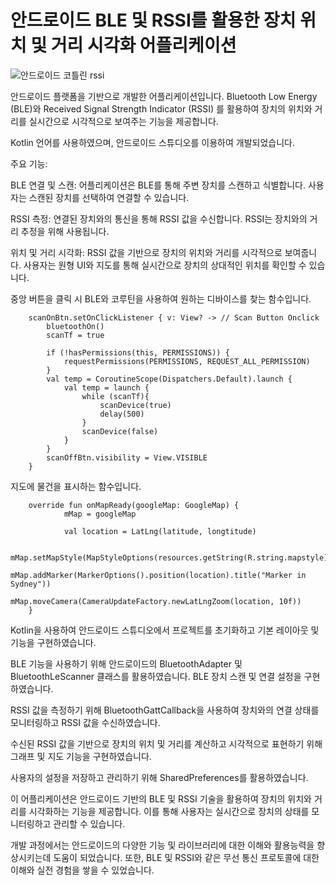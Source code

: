 # 안드로이드 BLE 및 RSSI를 활용한 장치 위치 및 거리 시각화 어플리케이션
![안드로이드 코틀린 rssi](https://github.com/GH1014/Android_BLE_Rssi_Kotlin/assets/95550744/391d48e1-4b2f-4d65-8962-be347758cc1f)


안드로이드 플랫폼을 기반으로 개발한 어플리케이션입니다. Bluetooth Low Energy (BLE)와 Received Signal Strength Indicator (RSSI) 를 활용하여 장치의 위치와 거리를 실시간으로 시각적으로 보여주는 기능을 제공합니다.

Kotlin 언어를 사용하였으며, 안드로이드 스튜디오를 이용하여 개발되었습니다.


주요 기능:

BLE 연결 및 스캔: 어플리케이션은 BLE를 통해 주변 장치를 스캔하고 식별합니다. 사용자는 스캔된 장치를 선택하여 연결할 수 있습니다.

RSSI 측정: 연결된 장치와의 통신을 통해 RSSI 값을 수신합니다. RSSI는 장치와의 거리 추정을 위해 사용됩니다.

위치 및 거리 시각화: RSSI 값을 기반으로 장치의 위치와 거리를 시각적으로 보여줍니다. 사용자는 원형 UI와 지도를 통해 실시간으로 장치의 상대적인 위치를 확인할 수 있습니다.




중앙 버튼을 클릭 시 BLE와 코루틴을 사용하여 원하는 디바이스를 찾는 함수입니다.


        scanOnBtn.setOnClickListener { v: View? -> // Scan Button Onclick
            bluetoothOn()
            scanTf = true
        
            if (!hasPermissions(this, PERMISSIONS)) {
                requestPermissions(PERMISSIONS, REQUEST_ALL_PERMISSION)
            }
            val temp = CoroutineScope(Dispatchers.Default).launch {
                val temp = launch {
                    while (scanTf){
                        scanDevice(true)
                        delay(500)
                    }
                    scanDevice(false)
                }
            }
            scanOffBtn.visibility = View.VISIBLE
        }


지도에 물건을 표시하는 함수입니다.

        override fun onMapReady(googleMap: GoogleMap) {
                mMap = googleMap
                
                val location = LatLng(latitude, longtitude)
                
                mMap.setMapStyle(MapStyleOptions(resources.getString(R.string.mapstyle)))
                mMap.addMarker(MarkerOptions().position(location).title("Marker in Sydney"))
                mMap.moveCamera(CameraUpdateFactory.newLatLngZoom(location, 10f))
        }




Kotlin을 사용하여 안드로이드 스튜디오에서 프로젝트를 초기화하고 기본 레이아웃 및 기능을 구현하였습니다.

BLE 기능을 사용하기 위해 안드로이드의 BluetoothAdapter 및 BluetoothLeScanner 클래스를 활용하였습니다. BLE 장치 스캔 및 연결 설정을 구현하였습니다.

RSSI 값을 측정하기 위해 BluetoothGattCallback을 사용하여 장치와의 연결 상태를 모니터링하고 RSSI 값을 수신하였습니다.

수신된 RSSI 값을 기반으로 장치의 위치 및 거리를 계산하고 시각적으로 표현하기 위해 그래프 및 지도 기능을 구현하였습니다.

사용자의 설정을 저장하고 관리하기 위해 SharedPreferences를 활용하였습니다.


이 어플리케이션은 안드로이드 기반의 BLE 및 RSSI 기술을 활용하여 장치의 위치와 거리를 시각화하는 기능을 제공합니다. 이를 통해 사용자는 실시간으로 장치의 상태를 모니터링하고 관리할 수 있습니다.

개발 과정에서는 안드로이드의 다양한 기능 및 라이브러리에 대한 이해와 활용능력을 향상시키는데 도움이 되었습니다. 또한, BLE 및 RSSI와 같은 무선 통신 프로토콜에 대한 이해와 실전 경험을 쌓을 수 있었습니다.
